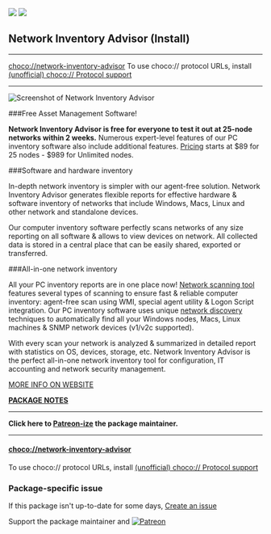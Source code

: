 [![](https://img.shields.io/chocolatey/v/network-inventory-advisor?color=green&label=network-inventory-advisor)](https://chocolatey.org/packages/network-inventory-advisor) [![](https://img.shields.io/chocolatey/dt/network-inventory-advisor)](https://chocolatey.org/packages/network-inventory-advisor)

## Network Inventory Advisor (Install)

___
[choco://network-inventory-advisor](choco://network-inventory-advisor)
To use choco:// protocol URLs, install [(unofficial) choco:// Protocol support ](https://chocolatey.org/packages/choco-protocol-support)
___

![Screenshot of Network Inventory Advisor](http://www.network-inventory-advisor.com/images/screenshots/soft-hard-inventory.png)

###Free Asset Management Software!

**Network Inventory Advisor is free for everyone to test it out at 25-node networks within 2 weeks.** Numerous expert-level features of our PC inventory software also include additional features. [Pricing](https://www.network-inventory-advisor.com/pricing.html) starts at $89 for 25 nodes - $989 for Unlimited nodes.

###Software and hardware inventory

In-depth network inventory is simpler with our agent-free solution. Network Inventory Advisor generates flexible reports for effective hardware & software inventory of networks that include Windows, Macs, Linux and other network and standalone devices.

Our computer inventory software perfectly scans networks of any size reporting on all software & allows to view devices on network. All collected data is stored in a central place that can be easily shared, exported or transferred.

###All-in-one network inventory

All your PC inventory reports are in one place now! [Network scanning tool](https://www.network-inventory-advisor.com/network-inventory-scanner.html) features several types of scanning to ensure fast & reliable computer inventory: agent-free scan using WMI, special agent utility & Logon Script integration. Our PC inventory software uses unique [network discovery](https://www.network-inventory-advisor.com/network-discovery-tool.html) techniques to automatically find all your Windows nodes, Macs, Linux machines & SNMP network devices (v1/v2c supported).

With every scan your network is analyzed & summarized in detailed report with statistics on OS, devices, storage, etc. Network Inventory Advisor is the perfect all-in-one network inventory tool for configuration, IT accounting and network security management.

[MORE INFO ON WEBSITE](https://www.network-inventory-advisor.com/pc-inventory.html)

**[PACKAGE NOTES](https://github.com/bcurran3/ChocolateyPackages/blob/master/network-inventory-advisor/readme.md)**
    

___
**Click here to [Patreon-ize](https://www.patreon.com/bcurran3) the package maintainer.**
___

#### [choco://network-inventory-advisor](choco://network-inventory-advisor)
To use choco:// protocol URLs, install [(unofficial) choco:// Protocol support ](https://chocolatey.org/packages/choco-protocol-support)

### Package-specific issue
If this package isn't up-to-date for some days, [Create an issue](https://github.com/tunisiano187/Chocolatey-packages/issues/new/choose)

Support the package maintainer and [![Patreon](https://cdn.jsdelivr.net/gh/tunisiano187/Chocolatey-packages@d15c4e19c709e7148588d4523ffc6dd3cd3c7e5e/icons/patreon.png)](https://www.patreon.com/tunisiano)

